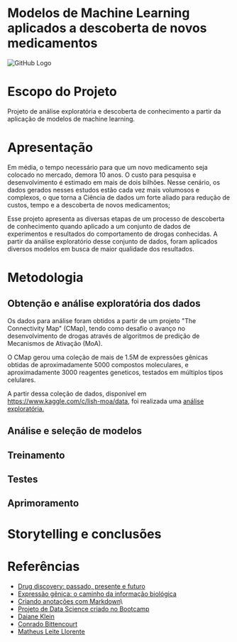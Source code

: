 
# Modelos de Machine Learning aplicados a descoberta de novos medicamentos

![GitHub Logo](https://cdn.dvidshub.net/media/thumbs/photos/2005/6209342/1000w_q75.jpg)


# Escopo do Projeto

Projeto de análise exploratória e descoberta de conhecimento a partir da aplicação de  modelos de machine learning.

# Apresentação

Em média, o tempo necessário para que um novo medicamento seja colocado no mercado, demora 10 anos. O custo para pesquisa e desenvolvimento é estimado em mais de dois bilhões. Nesse cenário, os dados gerados nesses estudos estão cada vez mais volumosos e complexos, o que torna a Ciência de dados um forte aliado para redução de custos, tempo e a descoberta de novos medicamentos;

Esse projeto apresenta as diversas etapas de um processo de descoberta de conhecimento quando aplicado a um conjunto de dados de experimentos e resultados do comportamento de drogas conhecidas. A partir da análise exploratório desse conjunto de dados, foram aplicados diversos modelos em busca de maior qualidade dos resultados.

# Metodologia

## Obtenção e análise exploratória dos dados

Os dados para análise foram obtidos a partir de um projeto "The Connectivity Map" (CMap), tendo como desafio o avanço no desenvolvimento de drogas através de algoritmos de predição de Mecanismos de Ativação (MoA).

O CMap gerou uma coleção de mais de 1.5M de expressões gênicas obtidas de aproximadamente 5000 compostos moleculares, e aproximadamente 3000 reagentes geneticos, testados em múltiplos tipos celulares. 

A partir dessa coleção de dados, disponível em https://www.kaggle.com/c/lish-moa/data, foi realizada uma  [análise exploratória.](https://github.com/enildacoelho/imersao-dados-desafio-final/blob/main/Notebooks/analise_dados_01)
## Análise e seleção de modelos

## Treinamento

## Testes

## Aprimoramento

# Storytelling e conclusões


# Referências

- [Drug discovery: passado, presente e futuro](https://docs.google.com/document/d/10EhrQBChlyYIcff3to7PrCQi5HcNk2r-zd2ZCKPtcz8/edit?usp=sharing)
- [Expressão gênica: o caminho da informação biológica](https://drive.google.com/file/d/1VNP08ffCiGD8cqaBkdHATWSX8Yxfm3dj/view?usp=sharing)
- [Criando anotações com Markdown](https://www.alura.com.br/artigos/criando-anotacoes-com-markdown)\
- [Projeto de Data Science criado no Bootcamp](https://github.com/souzajvp/data_science_bootcamp/tree/main/modulo_final)
- [Daiane Klein](https://colab.research.google.com/drive/1EwueEMQC_vLXf_oxN3w60itrvsHjrw8B?usp=sharing)
- [Conrado Bittencourt](https://colab.research.google.com/drive/1QCRMnF-9cFRuOO_PrWpzj-UAclQuIomB?usp=sharing)
- [Matheus Leite Llorente](https://colab.research.google.com/drive/1eca1wG-pkGT0IiPv4-vcpjur3tJjj-6e?usp=sharing)






